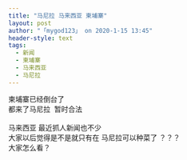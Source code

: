 ```yaml
---
title: "马尼拉 马来西亚 柬埔寨"
layout: post
author: "「mygod123」 on 2020-1-15 13:45"
header-style: text
tags:
  - 新闻
  - 柬埔寨
  - 马来西亚
  - 马尼拉
---
```


<head></head>
<body>
  柬埔寨已经倒台了
 <br> 都来了马尼拉&nbsp;&nbsp;暂时合法 
 <br> 
 <br> 马来西亚 最近抓人新闻也不少&nbsp; &nbsp;
 <br> 大家以后觉得是不是就只有在 马尼拉可以种菜了 ？？？
 <br> 大家怎么看？ 
 <br>
</body>


